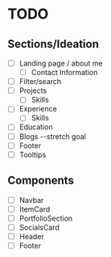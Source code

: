 # TODO

## Sections/Ideation

- [ ] Landing page / about me
    - [ ] Contact Information
- [ ] Filter/search
- [ ] Projects
    - [ ] Skills
- [ ] Experience
    - [ ] Skills
- [ ] Education
- [ ] Blogs --stretch goal
- [ ] Footer
- [ ] Tooltips

## Components

- [ ] Navbar
- [ ] ItemCard
- [ ] PortfolioSection
- [ ] SocialsCard
- [ ] Header
- [ ] Footer
